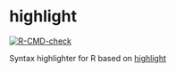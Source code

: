 highlight
=========

<!-- badges: start -->
[![R-CMD-check](https://github.com/hadley/highlight/actions/workflows/R-CMD-check.yaml/badge.svg)](https://github.com/hadley/highlight/actions/workflows/R-CMD-check.yaml)
<!-- badges: end -->

Syntax highlighter for R based on [highlight](http://www.andre-simon.de/doku/highlight/en/highlight.html)

